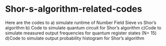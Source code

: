 # Shor-s-algorithm-related-codes
Here are the codes to a) simulate runtime of Number Field Sieve vs Shor’s algorithm b) Code to simulate quantum circuit for Shor’s algorithm c)Code to simulate measured output frequencies for quantum register states (N= 15)   d)Code to simulate output probability histogram for Shor’s algorithm
